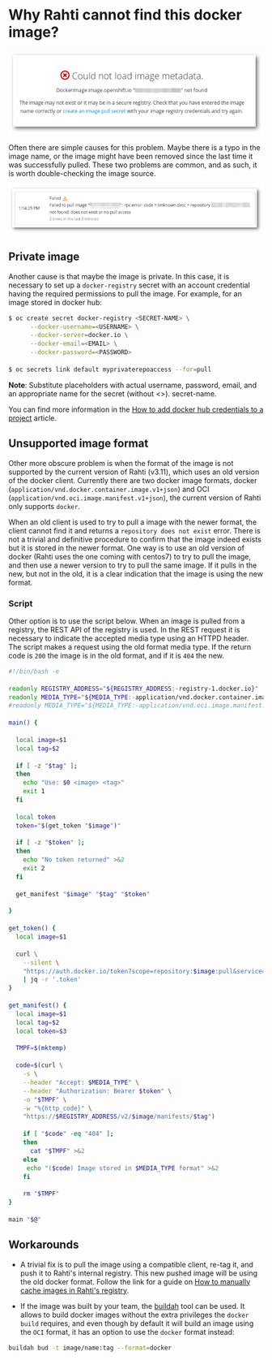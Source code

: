 # Why Rahti cannot find this docker image?

![Could not load image](img/Could_not_load_image_metadata.png)

Often there are simple causes for this problem. Maybe there is a typo in the image name, or the image might have been removed since the last time it was successfully pulled. These two problems are common, and as such, it is worth double-checking the image source.

![Failed to pull image](img/Failed_to_pull_image.png)

## Private image

Another cause is that maybe the image is private. In this case, it is necessary to set up a `docker-registry` secret with an account credential having the required permissions to pull the image. For example, for an image stored in docker hub:

```bash
$ oc create secret docker-registry <SECRET-NAME> \
      --docker-username=<USERNAME> \
      --docker-server=docker.io \
      --docker-email=<EMAIL> \
      --docker-password=<PASSWORD>

$ oc secrets link default myprivaterepoaccess --for=pull
```

**Note**: Substitute placeholders with actual username, password, email, and an appropriate name for the secret (without <>).
secret-name.

You can find more information in the [How to add docker hub credentials to a project](../../../cloud/rahti/tutorials/docker_hub_login/) article.

## Unsupported image format

Other more obscure problem is when the format of the image is not supported by the current version of Rahti (v3.11), which uses an old version of the docker client. Currently there are two docker image formats, docker (`application/vnd.docker.container.image.v1+json`) and OCI (`application/vnd.oci.image.manifest.v1+json`), the current version of Rahti only supports `docker`.

When an old client is used to try to pull a image with the newer format, the client cannot find it and returns a `repository does not exist` error. There is not a trivial and definitive procedure to confirm that the image indeed exists but it is stored in the newer format. One way is to use an old version of docker (Rahti uses the one coming with centos7) to try to pull the image, and then use a newer version to try to pull the same image. If it pulls in the new, but not in the old, it is a clear indication that the image is using the new format.

### Script

Other option is to use the script below. When an image is pulled from a registry, the REST API of the registry is used. In the REST request it is necessary to indicate the accepted media type using an HTTPD header. The script makes a request using the old format media type. If the return code is `200` the image is in the old format, and if it is `404` the new.

```bash
#!/bin/bash -e

readonly REGISTRY_ADDRESS="${REGISTRY_ADDRESS:-registry-1.docker.io}"
readonly MEDIA_TYPE="${MEDIA_TYPE:-application/vnd.docker.container.image.v1+json}"
#readonly MEDIA_TYPE="${MEDIA_TYPE:-application/vnd.oci.image.manifest.v1+json}"

main() {

  local image=$1
  local tag=$2

  if [ -z "$tag" ];
  then
    echo "Use: $0 <image> <tag>"
    exit 1
  fi

  local token
  token="$(get_token "$image")"

  if [ -z "$token" ];
  then
    echo "No token returned" >&2
    exit 2
  fi

  get_manifest "$image" "$tag" "$token"

}

get_token() {
  local image=$1

  curl \
    --silent \
    "https://auth.docker.io/token?scope=repository:$image:pull&service=registry.docker.io" \
    | jq -r '.token'
}

get_manifest() {
  local image=$1
  local tag=$2
  local token=$3

  TMPF=$(mktemp)

  code=$(curl \
    -s \
    --header "Accept: $MEDIA_TYPE" \
    --header "Authorization: Bearer $token" \
    -o "$TMPF" \
    -w "%{http_code}" \
    "https://$REGISTRY_ADDRESS/v2/$image/manifests/$tag")

    if [ "$code" -eq "404" ];
    then
      cat "$TMPF" >&2
    else
     echo "($code) Image stored in $MEDIA_TYPE format" >&2
    fi

    rm "$TMPF"
}

main "$@"
```

## Workarounds

* A trivial fix is to pull the image using a compatible client, re-tag it, and push it to Rahti's internal registry. This new pushed image will be using the old docker format. Follow the link for a guide on [How to manually cache images in Rahti's registry](../../../cloud/rahti/tutorials/docker_hub_manual_caching/).

* If the image was built by your team, the [buildah](https://buildah.io) tool can be used. It allows to build docker images without the extra privileges the `docker build` requires, and even though by default it will build an image using the `OCI` format, it has an option to use the `docker` format instead:

```bash
buildah bud -t image/name:tag --format=docker
```
